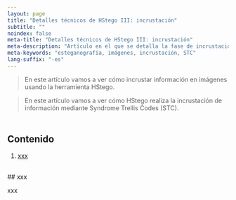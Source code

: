```yaml
---
layout: page
title: "Detalles técnicos de HStego III: incrustación"
subtitle: "" 
noindex: false
meta-title: "Detalles técnicos de HStego III: incrustación"
meta-description: "Artículo en el que se detalla la fase de incrustación de la herramienta HStego."
meta-keywords: "esteganografía, imágenes, incrustación, STC"
lang-suffix: "-es"
---
```


> En este artículo vamos a ver cómo incrustar información en imágenes 
> usando la herramienta HStego.

> En este artículo vamos a ver cómo HStego realiza la incrustación de
> información mediante Syndrome Trellis Codes (STC).



<style>
    [id]::before {
        content: '';
        display: block;
        height:      70px;
        margin-top: -70px;
        visibility: hidden;
    }
</style>

<div class='menu' style='margin-top:50px'></div>

## Contenido

1. [xxx](#xxx)


<br>
## xxx

xxx







